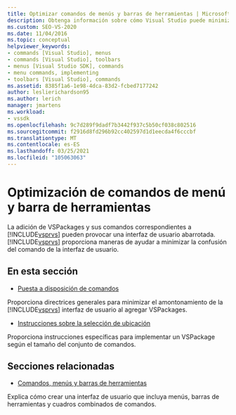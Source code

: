 ```yaml
---
title: Optimizar comandos de menús y barras de herramientas | Microsoft Docs
description: Obtenga información sobre cómo Visual Studio puede minimizar la confusión de comandos que se produce al agregar VSPackages y sus comandos correspondientes.
ms.custom: SEO-VS-2020
ms.date: 11/04/2016
ms.topic: conceptual
helpviewer_keywords:
- commands [Visual Studio], menus
- commands [Visual Studio], toolbars
- menus [Visual Studio SDK], commands
- menu commands, implementing
- toolbars [Visual Studio], commands
ms.assetid: 8385f1a6-1e98-4dca-83d2-fcbed7177242
author: leslierichardson95
ms.author: lerich
manager: jmartens
ms.workload:
- vssdk
ms.openlocfilehash: 9c7d289f9dadf7b3442f937c5b50cf038c802516
ms.sourcegitcommit: f2916d8fd296b92cc402597d1d1eecda4f6cccbf
ms.translationtype: MT
ms.contentlocale: es-ES
ms.lasthandoff: 03/25/2021
ms.locfileid: "105063063"
---
```

# <a name="optimizing-menu-and-toolbar-commands"></a>Optimización de comandos de menú y barra de herramientas
La adición de VSPackages y sus comandos correspondientes a [!INCLUDE[vsprvs](../../code-quality/includes/vsprvs_md.md)] pueden provocar una interfaz de usuario abarrotada. [!INCLUDE[vsprvs](../../code-quality/includes/vsprvs_md.md)] proporciona maneras de ayudar a minimizar la confusión del comando de la interfaz de usuario.

## <a name="in-this-section"></a>En esta sección
- [Puesta a disposición de comandos](../../extensibility/internals/making-commands-available.md)

 Proporciona directrices generales para minimizar el amontonamiento de la [!INCLUDE[vsprvs](../../code-quality/includes/vsprvs_md.md)] interfaz de usuario al agregar VSPackages.

- [Instrucciones sobre la selección de ubicación](../../extensibility/internals/command-placement-guidelines.md)

 Proporciona instrucciones específicas para implementar un VSPackage según el tamaño del conjunto de comandos.

## <a name="related-sections"></a>Secciones relacionadas
- [Comandos, menús y barras de herramientas](../../extensibility/internals/commands-menus-and-toolbars.md)

 Explica cómo crear una interfaz de usuario que incluya menús, barras de herramientas y cuadros combinados de comandos.
